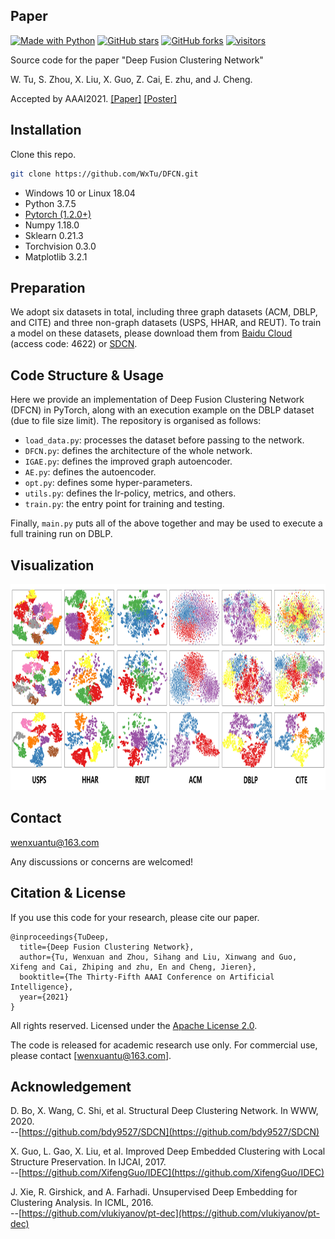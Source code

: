 [python-img]: https://img.shields.io/github/languages/top/WxTu/DFCN?color=lightgrey
[stars-img]: https://img.shields.io/github/stars/WxTu/DFCN?color=yellow
[stars-url]: https://github.com/WxTu/DFCN/stargazers
[fork-img]: https://img.shields.io/github/forks/WxTu/DFCN?color=lightblue&label=fork
[fork-url]: https://github.com/WxTu/DFCN/network/members
[visitors-img]: https://visitor-badge.glitch.me/badge?page_id=WxTu/DFCN
[adgc-url]: https://github.com/WxTu/DFCN


## Paper
[![Made with Python][python-img]][adgc-url]
[![GitHub stars][stars-img]][stars-url]
[![GitHub forks][fork-img]][fork-url]
[![visitors][visitors-img]][adgc-url]

Source code for the paper "Deep Fusion Clustering Network"<br>

W. Tu, S. Zhou, X. Liu, X. Guo, Z. Cai, E. zhu, and J. Cheng.<br>

Accepted by AAAI2021. [[Paper]](https://arxiv.org/pdf/2012.09600.pdf) [[Poster]](./figure/DFCN_Poster.pdf) <br>



## Installation

Clone this repo.
```bash
git clone https://github.com/WxTu/DFCN.git
```

* Windows 10 or Linux 18.04
* Python 3.7.5
* [Pytorch (1.2.0+)](https://pytorch.org/)
* Numpy 1.18.0
* Sklearn 0.21.3
* Torchvision 0.3.0
* Matplotlib 3.2.1


## Preparation

We adopt six datasets in total, including three graph datasets (ACM, DBLP, and CITE) and three non-graph datasets (USPS, HHAR, and REUT). To train a model on these datasets, please download them from [Baidu Cloud](https://pan.baidu.com/s/1ykIPGLXLMtMqtgpXOq3_sQ) (access code: 4622) or [SDCN](https://github.com/bdy9527/SDCN).

## Code Structure & Usage

Here we provide an implementation of Deep Fusion Clustering Network (DFCN) in PyTorch, along with an execution example on the DBLP dataset (due to file size limit). The repository is organised as follows:

- `load_data.py`: processes the dataset before passing to the network.
- `DFCN.py`: defines the architecture of the whole network.
- `IGAE.py`: defines the improved graph autoencoder.
- `AE.py`: defines the autoencoder.
- `opt.py`: defines some hyper-parameters.
- `utils.py`: defines the lr-policy, metrics, and others.
- `train.py`: the entry point for training and testing.

Finally, `main.py` puts all of the above together and may be used to execute a full training run on DBLP.

<span id="jump2"></span>

## Visualization
<div align=center><img width="800" height="330" src="./figure/2.jpg"/></div>

## Contact
[wenxuantu@163.com](wenxuantu@163.com)

Any discussions or concerns are welcomed!

## Citation & License
If you use this code for your research, please cite our paper.
```
@inproceedings{TuDeep,
  title={Deep Fusion Clustering Network},
  author={Tu, Wenxuan and Zhou, Sihang and Liu, Xinwang and Guo, Xifeng and Cai, Zhiping and zhu, En and Cheng, Jieren},
  booktitle={The Thirty-Fifth AAAI Conference on Artificial Intelligence},
  year={2021}
}
```

All rights reserved.
Licensed under the [Apache License 2.0](http://www.apache.org/licenses/LICENSE-2.0). 

The code is released for academic research use only. For commercial use, please contact [wenxuantu@163.com].

## Acknowledgement

D. Bo, X. Wang, C. Shi, et al. Structural Deep Clustering Network. In WWW, 2020.<br/> 
--[https://github.com/bdy9527/SDCN](https://github.com/bdy9527/SDCN)

X. Guo, L. Gao, X. Liu, et al. Improved Deep Embedded Clustering with Local Structure Preservation. In IJCAI, 2017.<br/>
--[https://github.com/XifengGuo/IDEC](https://github.com/XifengGuo/IDEC)

J. Xie, R. Girshick, and A. Farhadi. Unsupervised Deep Embedding for Clustering Analysis. In ICML, 2016.<br/>
--[https://github.com/vlukiyanov/pt-dec](https://github.com/vlukiyanov/pt-dec)
